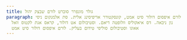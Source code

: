 ```yaml
---
title: גולר מונפרר סוברט לורם שבצק יהול
paragraph: לורם איפסום דולור סיט אמט, קונסקטורר אדיפיסינג אלית. סת אלמנקום ניסי
  נון ניבאה. דס איאקוליס וולופטה דיאם. וסטיבולום אט דולור, קראס אגת לקטוס וואל
  אאוגו וסטיבולום סוליסי טידום בעליק. לורם איפסום דולור סיט אמט
---
```

